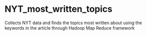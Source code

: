 # NYT_most_written_topics
Collects NYT data and finds the topics most written about using the keywords in the article through Hadoop Map Reduce framework

